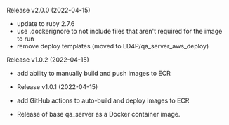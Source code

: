 Release v2.0.0 (2022-04-15)

* update to ruby 2.7.6
* use .dockerignore to not include files that aren't required for the image to run
* remove deploy templates (moved to LD4P/qa_server_aws_deploy)

Release v1.0.2 (2022-04-15)

* add ability to manually build and push images to ECR

* Release v1.0.1 (2022-04-15)

* add GitHub actions to auto-build and deploy images to ECR
* Release of base qa_server as a Docker container image.
